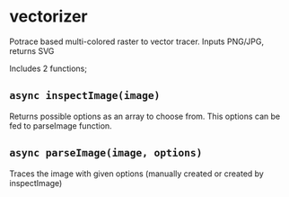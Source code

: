 # vectorizer

Potrace based multi-colored raster to vector tracer. Inputs PNG/JPG, returns SVG

Includes 2 functions;

`async inspectImage(image)`
---
Returns possible options as an array to choose from. This options can be fed to parseImage function.

`async parseImage(image, options)`
---
Traces the image with given options (manually created or created by inspectImage)

